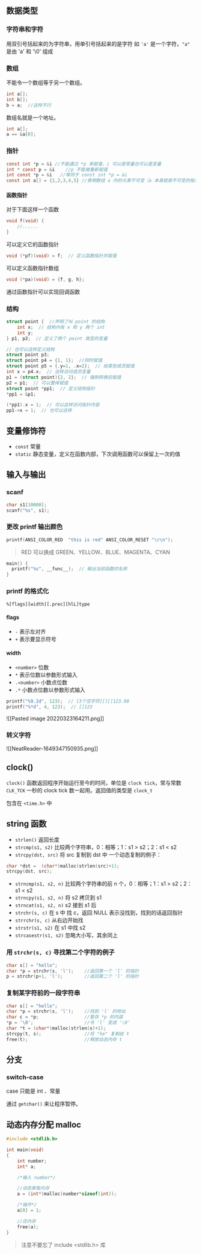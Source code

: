 ## 数据类型

### 字符串和字符

用双引号括起来的为字符串，用单引号括起来的是字符
如 `'a'` 是一个字符，`"a"` 是由 'a' 和 '\0' 组成

### 数组

不能令一个数组等于另一个数组。

```C
int a[];
int b[];
b = a;	//这样不行
```

数组名就是一个地址。

```C
int a[];
a == &a[0];
```

### 指针

```C
const int *p = &i //不能通过 *p 来赋值，i 可以是常量也可以是变量
int * const p = &i    //p 不能被重新赋值
int const *p = &i	//等同于 const int *p = &i
const int a[] = {1,2,3,4,5} //表明数组 a 内的元素不可变（a 本身就是不可变的指针）
```

#### 函数指针

对于下面这样一个函数

```c
void f(void) {
	//......
}
```

可以定义它的函数指针

```c
void (*pf)(void) = f;  // 定义函数指针并赋值
```

可以定义函数指针数组

```c
void (*pa)(void) = {f, g, h};
```

通过函数指针可以实现回调函数

### 结构

```c
struct point {  //声明了叫 point 的结构
	int x;  // 结构内有 x 和 y 两个 int
	int y;
} p1, p2;  // 定义了两个 point 类型的变量

// 也可以这样定义结构
struct point p3;
struct point p4 = {1, 1};  //同时赋值
struct point p5 = {.y=1, .x=2};  // 给某些成员赋值
int x = p4.x;  // 这样访问成员变量
p1 = (struct point){2, 2};  // 强制转换后赋值
p2 = p1;  // 可以整体赋值
struct point *pp1;  // 定义结构指针
*pp1 = &p1;

(*pp1).x = 1;  // 可以这样访问指针内容
pp1->x = 1;  // 也可以这样
```

## 变量修饰符

- `const` 常量
- `static` 静态变量，定义在函数内部，下次调用函数可以保留上一次的值

## 输入与输出

### scanf
```c
char s1[10000];
scanf("%s", s1);
```

### 更改 printf 输出颜色

```c
printf(ANSI_COLOR_RED  "this is red" ANSI_COLOR_RESET "\r\n");
```

> RED 可以换成 GREEN、YELLOW、BLUE、MAGENTA、CYAN

```C
main() {
  printf("%s", __func__);  // 输出当前函数的名称
}
```

### printf 的格式化

`%[flags][width][.prec][hlL]type`

#### flags
- `-`  表示左对齐
- `+`  表示要显示符号

#### width

- `<number>`  位数
- `*`  表示位数以参数形式输入
- `.<number>`  小数点位数
- `.*`  小数点位数以参数形式输入

```c
printf("%9.2d", 123);  // [3个空字符][][]123.00
printf("%*d", 4, 123);  // []123
```

![[Pasted image 20220323164211.png]]

### 转义字符

![[NeatReader-1649347150935.png]]

## clock()

`clock()` 函数返回程序开始运行至今的时间，单位是 `clock tick`，常与常数 `CLK_TCK` 一秒的 clock tick 数一起用。返回值的类型是 `clock_t`

包含在 `<time.h>` 中

## string 函数

- `strlen()` 返回长度
- `strcmp(s1, s2)` 比较两个字符串，0：相等；1：s1 > s2；2：s1 < s2
- `strcpy(dst, src)` 将 src 复制到 dst 中
 一个动态复制的例子：
```c
char *dst =  (char*)malloc(strlen(src)+1);
strcpy(dst, src);
```
- `strncmp(s1, s2, n)` 比较两个字符串的前 n 个，0：相等；1：s1 > s2；2：s1 < s2
- `strncpy(s1, s2, n)` 将 s2 拷贝到 s1
- `strncat(s1, s2, n)` s2 接到 s1 后
- `strchr(s, c)` 在 s 中 找 c，返回 NULL 表示没找到，找到的话返回指针
-  `strrchr(s, c)` 从右边开始找
- `strstr(s1, s2)` 在 s1 中找 s2
- `strcasestr(s1, s2)` 忽略大小写，其余同上

### 用 `strchr(s, c)` 寻找第二个字符的例子

```c
char s[] = "hello";
char *p = strchr(s, 'l');    //返回第一个 'l' 的指针
p = strchr(p+1, 'l');        //返回第二个 'l' 的指针
```

### 复制某字符前的一段字符串

```c
char s[] = "hello";
char *p = strchr(s, 'l');    //找到 'l' 的地址
char c = *p;                 //暂存 *p 的内容
*p = '\0';                   //令 'l' 变成 '\0'
char *t = (char*)malloc(strlen(s)+1);
strcpy(t, s);                //将 "he" 复制给 t
free(t);                     //释放动态内存 t
```


## 分支

### switch-case

case 只能是 int 、常量


通过 `getchar()` 来让程序暂停。


## 动态内存分配 malloc

```C
#include <stdlib.h>

int main(void)
{
	int number;
	int* a;

	/*输入 number*/

	//动态索取内存
	a = (int*)malloc(number*sizeof(int));

	/*操作*/
	a[0] = 1;

	//还内存
	free(a);
}
```

> 注意不要忘了 include <stdlib.h> 库